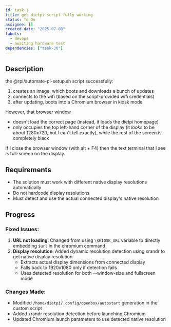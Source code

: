 ```yaml
---
id: task-1
title: get dietpi script fully working
status: To Do
assignee: []
created_date: "2025-07-08"
labels:
  - devops
  - awaiting hardware test
dependencies: ["task-30"]
---
```


## Description

the @rpi/automate-pi-setup.sh script successfully:

1. creates an image, which boots and downloads a bunch of updates
2. connects to the wifi (based on the script-provided wifi credentials)
3. after updating, boots into a Chromium browser in kiosk mode

However, that browser window

- doesn't load the correct page (instead, it loads the dietpi homepage)
- only occupies the top left-hand corner of the display (it _looks_ to be about
  1280x720, but I can't tell exactly), while the rest of the screen is
  completely black

If I close the browser window (with alt + F4) then the text terminal that I see
_is_ full-screen on the display.

## Requirements

- The solution must work with different native display resolutions automatically
- Do not hardcode display resolutions
- Must detect and use the actual connected display's native resolution

## Progress

### Fixed Issues:

1. **URL not loading**: Changed from using `\$KIOSK_URL` variable to directly
   embedding `$url` in the chromium command
2. **Display resolution**: Added dynamic resolution detection using xrandr to
   get native display resolution
   - Extracts actual display dimensions from connected display
   - Falls back to 1920x1080 only if detection fails
   - Uses detected resolution for both --window-size and fullscreen mode

### Changes Made:

- Modified `/home/dietpi/.config/openbox/autostart` generation in the custom
  script
- Added xrandr resolution detection before launching Chromium
- Updated Chromium launch parameters to use detected native resolution
